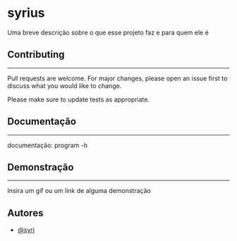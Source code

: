 # syrius

Uma breve descrição sobre o que esse projeto faz e para quem ele é

## Contributing
---

Pull requests are welcome. For major changes, please open an issue first
to discuss what you would like to change.

Please make sure to update tests as appropriate.

## Documentação
---
documentação: program -h

## Demonstração
---
Insira um gif ou um link de alguma demonstração

## Autores

- [@syri](https://www.github.com/syri)


